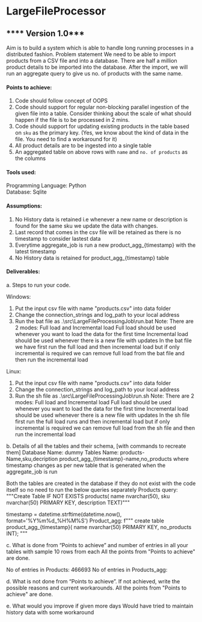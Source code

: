 
# LargeFileProcessor

## **** Version 1.0***

Aim is to build a system which is able to handle long running processes in a distributed fashion.
Problem statement
We need to be able to import products from a CSV file and into a database. There are half a million product details to be imported into the database. 
After the import, we will run an aggregate query to give us no. of products with the same name.

#### Points to achieve:
1. Code should follow concept of OOPS
2. Code should support for regular non-blocking parallel ingestion of the given file into a table. Consider thinking about the scale of what should happen if the file is to be processed in 2 mins.
3. Code should support for updating existing products in the table based on `sku` as the primary key. (Yes, we know about the kind of data in the file. You need to find a workaround for it)
4. All product details are to be ingested into a single table
5. An aggregated table on above rows with `name` and `no. of products` as the columns

#### Tools used:
Programming Language: Python               
Database: Sqlite

#### Assumptions:
1. No History data is retained i.e whenever a new name or description is found for the same sku we update the data with changes.
2. Last record that comes in the csv file will be retained as there is no timestamp to consider lastest data
3. Everytime aggregate_job is run a new product_agg_{timestamp} with the latest timestamp
4. No History data is retained for product_agg_{timestamp} table

#### Deliverables:

a. Steps to run your code. 

Windows:
1. Put the input csv file with name "products.csv" into data folder
2. Change the connection_strings and log_path to your local address
3. Run the bat file as .\src\LargeFileProcessingJob\run.bat
Note: There are 2 modes: Full load and Incremental load
Full load should be used whenever you want to load the data for the first time
Incremental load should be used whenever there is a new file with updates
In the bat file we have first run the full load and then incremental load but if only incremental is required we can remove full load from the bat file and then run the incremental load

Linux:
1. Put the input csv file with name "products.csv" into data folder
2. Change the connection_strings and log_path to your local address
3. Run the sh file as .\src\LargeFileProcessingJob\run.sh
Note: There are 2 modes: Full load and Incremental load
Full load should be used whenever you want to load the data for the first time
Incremental load should be used whenever there is a new file with updates
In the sh file first run the full load runs and then incremental load but if only incremental is required we can remove full load from the sh file and then run the incremental load

b. Details of all the tables and their schema, [with commands to recreate them]
Database Name: dummy
Tables Name:
products-Name,sku,decription
product_agg_{timestamp}-name,no_products where timestamp changes as per new table that is generated when the aggregate_job is run

Both the tables are created in the database if they do not exist with the code itself so no need to run the below queries separately
Products query: """Create Table IF NOT EXISTS products(
                name nvarchar(50),
                sku nvarchar(50) PRIMARY KEY,
                description TEXT)"""

timestamp = datetime.strftime(datetime.now(), format='%Y%m%d_%H%M%S')
Product_agg: f"""
        create table product_agg_{timestamp}(
        name nvarchar(50) PRIMARY KEY,
        no_products INT);
        """

c. What is done from “Points to achieve” and number of entries in all your tables with sample 10 rows from each
All the points from "Points to achieve" are done.

No of entries in Products: 466693
No of entries in Products_agg: 

d. What is not done from “Points to achieve”. If not achieved, write the possible reasons and current workarounds.
All the points from "Points to achieve" are done.

e. What would you improve if given more days
Would have tried to maintain history data with some workaround


